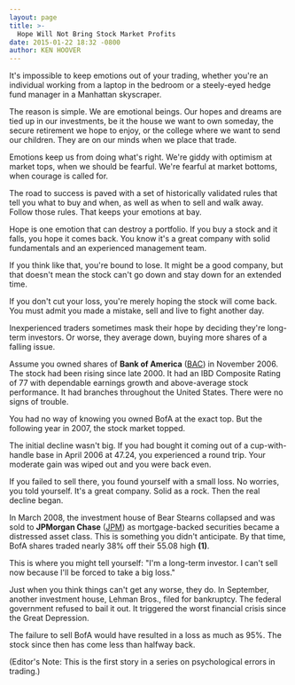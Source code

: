 ```yaml
---
layout: page
title: >-
  Hope Will Not Bring Stock Market Profits
date: 2015-01-22 18:32 -0800
author: KEN HOOVER
---
```





It's impossible to keep emotions out of your trading, whether you're an individual working from a laptop in the bedroom or a steely-eyed hedge fund manager in a Manhattan skyscraper.

  

The reason is simple. We are emotional beings. Our hopes and dreams are tied up in our investments, be it the house we want to own someday, the secure retirement we hope to enjoy, or the college where we want to send our children. They are on our minds when we place that trade.

  

Emotions keep us from doing what's right. We're giddy with optimism at market tops, when we should be fearful. We're fearful at market bottoms, when courage is called for.

  

The road to success is paved with a set of historically validated rules that tell you what to buy and when, as well as when to sell and walk away. Follow those rules. That keeps your emotions at bay.

  

Hope is one emotion that can destroy a portfolio. If you buy a stock and it falls, you hope it comes back. You know it's a great company with solid fundamentals and an experienced management team.

  

If you think like that, you're bound to lose. It might be a good company, but that doesn't mean the stock can't go down and stay down for an extended time.

  

If you don't cut your loss, you're merely hoping the stock will come back. You must admit you made a mistake, sell and live to fight another day.

  

Inexperienced traders sometimes mask their hope by deciding they're long-term investors. Or worse, they average down, buying more shares of a falling issue.

  

Assume you owned shares of **Bank of America** ([BAC](https://research.investors.com/quote.aspx?symbol=BAC)) in November 2006. The stock had been rising since late 2000. It had an IBD Composite Rating of 77 with dependable earnings growth and above-average stock performance. It had branches throughout the United States. There were no signs of trouble.

  

You had no way of knowing you owned BofA at the exact top. But the following year in 2007, the stock market topped.

  

The initial decline wasn't big. If you had bought it coming out of a cup-with-handle base in April 2006 at 47.24, you experienced a round trip. Your moderate gain was wiped out and you were back even.

  

If you failed to sell there, you found yourself with a small loss. No worries, you told yourself. It's a great company. Solid as a rock. Then the real decline began.

  

In March 2008, the investment house of Bear Stearns collapsed and was sold to **JPMorgan Chase** ([JPM](https://research.investors.com/quote.aspx?symbol=JPM)) as mortgage-backed securities became a distressed asset class. This is something you didn't anticipate. By that time, BofA shares traded nearly 38% off their 55.08 high **(1)**.

  

This is where you might tell yourself: "I'm a long-term investor. I can't sell now because I'll be forced to take a big loss."

  

Just when you think things can't get any worse, they do. In September, another investment house, Lehman Bros., filed for bankruptcy. The federal government refused to bail it out. It triggered the worst financial crisis since the Great Depression.

  

The failure to sell BofA would have resulted in a loss as much as 95%. The stock since then has come less than halfway back.

  

(Editor's Note: This is the first story in a series on psychological errors in trading.)




